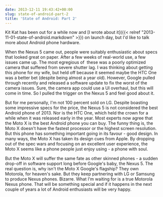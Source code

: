 ```yaml
---
date: 2013-12-11 19:43:42+00:00
slug: state-of-android-part-2
title: 'State of Android: Part 2'
---
```


Kit Kat has been out for a while now and [I wrote about it]({{< relref "2013-11-01-state-of-android.markdown" >}}) on launch day, but I'd like to talk more about Android phone hardware.

When the Nexus 5 came out, people were suitably enthusiastic about specs that looked great on paper. After a few weeks of real-world use, a few issues came up. The most egregious of  these was a poorly optimized camera that suffered from severe shutter lag. I was thinking about getting this phone for my wife, but held off because it seemed maybe the HTC One was a better bet (despite being almost a year old). However, Google pulled through recently and released a software update to fix the worst of the camera issues. Sure, the camera app could use a UI overhaul, but this will come in time. So I pulled the trigger on the Nexus 5 and feel good about it.

But for me personally, I'm not 100 percent sold on LG. Despite boasting some impressive specs for the price, the Nexus 5 is not considered the best Android phone of 2013. Nor is the HTC One, which held the crown for a while when it was released early in the year. Most experts now agree that the Moto X is the best Android phone you can buy. The funny thing is, the Moto X doesn't have the fastest processor or the highest screen resolution. But this phone has something important going in its favour - good design. In many ways, the Moto X has taken its design cues from Apple. By dropping out of the spec wars and focusing on an excellent user experience, the Moto X seems like a phone people just enjoy using - a phone with soul.

But the Moto X will suffer the same fate as other skinned phones - a sudden drop-off in software support long before Google's baby, the Nexus 5. The real question is, why isn't the Moto X Google's flagship? They own Motorola, for heaven's sake. But they keep partnering with LG or Samsung to produce Nexus phones. Bizarre. What I'm waiting for is a true Motorola Nexus phone. That will be something special and if it happens in the next couple of years a lot of Android enthusiasts will be very happy.
